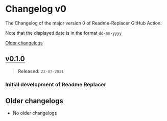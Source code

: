 # Changelog v0

The Changelog of the major version 0 of Readme-Replacer GitHub Action.

Note that the displayed date is in the format `dd-mm-yyyy`

[Older changelogs](#older-changelogs)

## [v0.1.0]
> **Released:** `23-07-2021`

### Initial development of Readme Replacer

[v0.1.0]: https://github.com/Readme-Workflows/readme-replacer/releases/tag/v0.1.0

## Older changelogs
- No older changelogs

